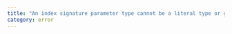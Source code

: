 ```yaml
---
title: "An index signature parameter type cannot be a literal type or generic type. Consider using a mapped object type instead."
category: error
---
```

